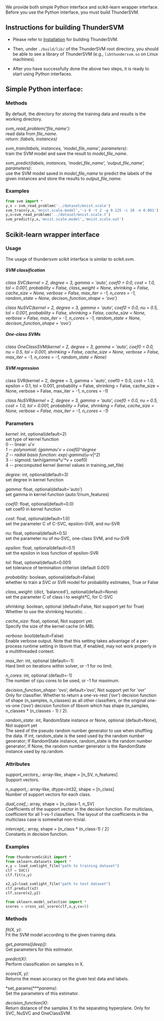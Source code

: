 We provide both simple Python interface and scikit-learn wrapper interface. Before you use the Python interface, you must build ThunderSVM.

## Instructions for building ThunderSVM
* Please refer to [Installation](http://thundersvm.readthedocs.io/en/latest/how-to.html) for building ThunderSVM.

* Then, under ```./build/lib/``` of the ThunderSVM root directory, you should be able to see a library of ThunderSVM (e.g., ```libthundersvm.so``` on Linux machines).

* After you have successfully done the above two steps, it is ready to start using Python interfaces.

## Simple Python interface:
### Methods
By default, the directory for storing the training data and results is the working directory.

*svm_read_problem('file_name')*:\
	read data from *file_name*.\
*return: (labels, instances)*

*svm_train(labels, instances, 'model_file_name', parameters)*:\
	train the SVM model and save the result to *model_file_name*.

*svm_predict(labels, instances, 'model_file_name', 'output_file_name', parameters)*:\
	use the SVM model saved in *model_file_name* to predict the labels of the given instances and store the results to *output_file_name*.

### Examples
```python
from svm import *
y,x = svm_read_problem('../dataset/mnist.scale')
svm_train(y,x,'mnist.scale.model','-s 0 -t 2 -g 0.125 -c 10 -e 0.001')
y,x=svm_read_problem('../dataset/mnist.scale.t')
svm_predict(y,x,'mnist.scale.model','mnist.scale.out')
```

## Scikit-learn wrapper interface
### Usage
The usage of thundersvm scikit interface is similar to scikit.svm.

##### SVM classification
*class SVC(kernel = 2, degree = 3, gamma = 'auto', coef0 = 0.0, cost = 1.0, tol = 0.001, probability = False, class_weight = None, shrinking = False, cache_size = None, verbose = False, max_iter = -1, n_cores = -1, random_state = None, decison_function_shape = 'ovo')*

*class NuSVC(kernel = 2, degree = 3, gamma = 'auto', coef0 = 0.0, nu = 0.5, tol = 0.001, probability = False, shrinking = False, cache_size = None, verbose = False, max_iter = -1, n_cores = -1, random_state = None, decison_function_shape = 'ovo')*

##### One-class SVMs

*class OneClassSVM(kernel = 2, degree = 3, gamma = 'auto', coef0 = 0.0, nu = 0.5, tol = 0.001, shrinking = False, cache_size = None, verbose = False, max_iter = -1, n_cores = -1, random_state = None)*

##### SVM regression
class SVR(kernel = 2, degree = 3, gamma = 'auto', coef0 = 0.0, cost = 1.0, epsilon = 0.1, tol = 0.001, probability = False, shrinking = False, cache_size = None, verbose = False, max_iter = -1, n_cores = -1)

*class NuSVR(kernel = 2, degree = 3, gamma = 'auto', coef0 = 0.0, nu = 0.5, cost = 1.0, tol = 0.001, probability = False, shrinking = False,  cache_size = None, verbose = False, max_iter = -1, n_cores = -1)*


### Parameters
*kernel*: int, optional(default=2)\
    set type of kernel function\
                    	0 -- linear: u'*v\
                    	1 -- polynomial: (gamma*u'*v + coef0)^degree\
                    	2 -- radial basis function: exp(-gamma*|u-v|^2)\
                    	3 -- sigmoid: tanh(gamma*u'*v + coef0)\
                    	4 -- precomputed kernel (kernel values in training_set_file)

*degree*: int, optional(default=3)\
    set degree in kernel function

*gamma*: float, optional(default='auto')\
    set gamma in kernel function (auto:1/num_features)

*coef0*: float, optional(default=0.0)\
    set coef0 in kernel function

*cost*: float, optional(default=1.0)\
    set the parameter C of C-SVC, epsilon-SVR, and nu-SVR

*nu*: float, optional(default=0.5)\
    set the parameter nu of nu-SVC, one-class SVM, and nu-SVR

*epsilon*: float, optional(default=0.1)\
    set the epsilon in loss function of epsilon-SVR

*tol*: float, optional(default=0.001)\
    set tolerance of termination criterion (default 0.001)

*probability*: boolean, optional(default=False)\
    whether to train a SVC or SVR model for probability estimates, True or False

*class_weight*:  {dict, ‘balanced’}, optional(default=None)\
    set the parameter C of class i to weight*C, for C-SVC

*shrinking*: boolean, optional (default=False, Not support yet for True)\
    Whether to use the shrinking heuristic. .

*cache_size*: float, optional, Not support yet.\
    Specify the size of the kernel cache (in MB).

*verbose*: bool(default=False)\
    Enable verbose output. Note that this setting takes advantage of a per-process runtime setting in libsvm that, if enabled, may not work properly in a multithreaded context.

*max_iter*: int, optional (default=-1)\
    Hard limit on iterations within solver, or -1 for no limit.

*n_cores*: int, optional (default=-1)\
    The number of cpu cores to be used, or -1 for maximum.

*decision_function_shape*: ‘ovo’, default=’ovo’, Not support yet for 'ovr'\
    Only for classifier. Whether to return a one-vs-rest (‘ovr’) decision function of shape (n_samples, n_classes) as all other classifiers, or the original one-vs-one (‘ovo’) decision function of libsvm which has shape (n_samples, n_classes * (n_classes - 1) / 2).

*random_state*: int, RandomState instance or None, optional (default=None), Not support yet\
    The seed of the pseudo random number generator to use when shuffling the data. If int, random_state is the seed used by the random number generator; If RandomState instance, random_state is the random number generator; If None, the random number generator is the RandomState instance used by np.random.

### Attributes
*support_vectors_*: array-like, shape = [n_SV, n_features]\
    Support vectors.

*n_support_*: array-like, dtype=int32, shape = [n_class]\
    Number of support vectors for each class.

*dual_coef_*: array, shape = [n_class-1, n_SV]\
    Coefficients of the support vector in the decision function. For multiclass, coefficient for all 1-vs-1 classifiers. The layout of the coefficients in the multiclass case is somewhat non-trivial.

*intercept_*: array, shape = [n_class * (n_class-1) / 2]\
    Constants in decision function.



### Examples
```python
from thundersvmScikit import *
from sklearn.datasets import *
x,y = load_svmlight_file("path to training dataset")
clf = SVC()
clf.fit(x,y)

x2,y2=load_svmlight_file("path to test dataset")
clf.predict(x2)
clf.score(x2,y2)

from sklearn.model_selection import *
scores = cross_val_score(clf,x,y,cv=5)
```

### Methods
*fit(X, y)*:\
Fit the SVM model according to the given training data.

*get_params([deep])*:\
Get parameters for this estimator.

*predict(X)*:\
Perform classification on samples in X.

*score(X, y)*:\
Returns the mean accuracy on the given test data and labels.

*set_params(****params)*:\
Set the parameters of this estimator.

*decision_function(X)*:\
Return distance of the samples X to the separating hyperplane. Only for SVC, NuSVC and OneClassSVM.

